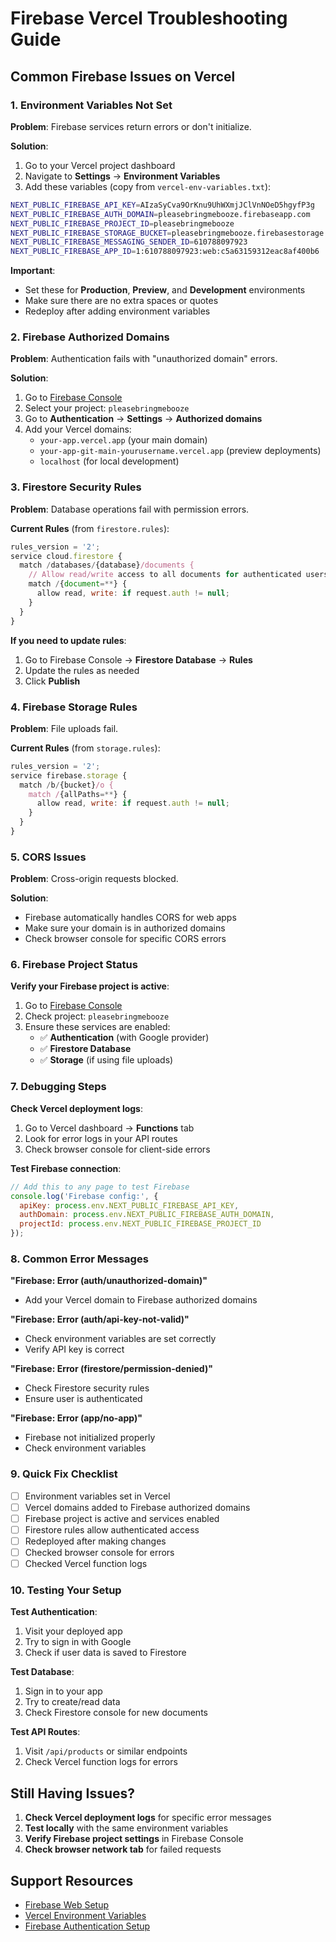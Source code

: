 # Firebase Vercel Troubleshooting Guide

## Common Firebase Issues on Vercel

### 1. Environment Variables Not Set

**Problem**: Firebase services return errors or don't initialize.

**Solution**: 
1. Go to your Vercel project dashboard
2. Navigate to **Settings** → **Environment Variables**
3. Add these variables (copy from `vercel-env-variables.txt`):

```bash
NEXT_PUBLIC_FIREBASE_API_KEY=AIzaSyCva9OrKnu9UhWXmjJClVnNOeD5hgyfP3g
NEXT_PUBLIC_FIREBASE_AUTH_DOMAIN=pleasebringmebooze.firebaseapp.com
NEXT_PUBLIC_FIREBASE_PROJECT_ID=pleasebringmebooze
NEXT_PUBLIC_FIREBASE_STORAGE_BUCKET=pleasebringmebooze.firebasestorage.app
NEXT_PUBLIC_FIREBASE_MESSAGING_SENDER_ID=610788097923
NEXT_PUBLIC_FIREBASE_APP_ID=1:610788097923:web:c5a63159312eac8af400b6
```

**Important**: 
- Set these for **Production**, **Preview**, and **Development** environments
- Make sure there are no extra spaces or quotes
- Redeploy after adding environment variables

### 2. Firebase Authorized Domains

**Problem**: Authentication fails with "unauthorized domain" errors.

**Solution**:
1. Go to [Firebase Console](https://console.firebase.google.com)
2. Select your project: `pleasebringmebooze`
3. Go to **Authentication** → **Settings** → **Authorized domains**
4. Add your Vercel domains:
   - `your-app.vercel.app` (your main domain)
   - `your-app-git-main-yourusername.vercel.app` (preview deployments)
   - `localhost` (for local development)

### 3. Firestore Security Rules

**Problem**: Database operations fail with permission errors.

**Current Rules** (from `firestore.rules`):
```javascript
rules_version = '2';
service cloud.firestore {
  match /databases/{database}/documents {
    // Allow read/write access to all documents for authenticated users
    match /{document=**} {
      allow read, write: if request.auth != null;
    }
  }
}
```

**If you need to update rules**:
1. Go to Firebase Console → **Firestore Database** → **Rules**
2. Update the rules as needed
3. Click **Publish**

### 4. Firebase Storage Rules

**Problem**: File uploads fail.

**Current Rules** (from `storage.rules`):
```javascript
rules_version = '2';
service firebase.storage {
  match /b/{bucket}/o {
    match /{allPaths=**} {
      allow read, write: if request.auth != null;
    }
  }
}
```

### 5. CORS Issues

**Problem**: Cross-origin requests blocked.

**Solution**: 
- Firebase automatically handles CORS for web apps
- Make sure your domain is in authorized domains
- Check browser console for specific CORS errors

### 6. Firebase Project Status

**Verify your Firebase project is active**:
1. Go to [Firebase Console](https://console.firebase.google.com)
2. Check project: `pleasebringmebooze`
3. Ensure these services are enabled:
   - ✅ **Authentication** (with Google provider)
   - ✅ **Firestore Database**
   - ✅ **Storage** (if using file uploads)

### 7. Debugging Steps

**Check Vercel deployment logs**:
1. Go to Vercel dashboard → **Functions** tab
2. Look for error logs in your API routes
3. Check browser console for client-side errors

**Test Firebase connection**:
```javascript
// Add this to any page to test Firebase
console.log('Firebase config:', {
  apiKey: process.env.NEXT_PUBLIC_FIREBASE_API_KEY,
  authDomain: process.env.NEXT_PUBLIC_FIREBASE_AUTH_DOMAIN,
  projectId: process.env.NEXT_PUBLIC_FIREBASE_PROJECT_ID
});
```

### 8. Common Error Messages

**"Firebase: Error (auth/unauthorized-domain)"**
- Add your Vercel domain to Firebase authorized domains

**"Firebase: Error (auth/api-key-not-valid)"**
- Check environment variables are set correctly
- Verify API key is correct

**"Firebase: Error (firestore/permission-denied)"**
- Check Firestore security rules
- Ensure user is authenticated

**"Firebase: Error (app/no-app)"**
- Firebase not initialized properly
- Check environment variables

### 9. Quick Fix Checklist

- [ ] Environment variables set in Vercel
- [ ] Vercel domains added to Firebase authorized domains
- [ ] Firebase project is active and services enabled
- [ ] Firestore rules allow authenticated access
- [ ] Redeployed after making changes
- [ ] Checked browser console for errors
- [ ] Checked Vercel function logs

### 10. Testing Your Setup

**Test Authentication**:
1. Visit your deployed app
2. Try to sign in with Google
3. Check if user data is saved to Firestore

**Test Database**:
1. Sign in to your app
2. Try to create/read data
3. Check Firestore console for new documents

**Test API Routes**:
1. Visit `/api/products` or similar endpoints
2. Check Vercel function logs for errors

## Still Having Issues?

1. **Check Vercel deployment logs** for specific error messages
2. **Test locally** with the same environment variables
3. **Verify Firebase project settings** in Firebase Console
4. **Check browser network tab** for failed requests

## Support Resources

- [Firebase Web Setup](https://firebase.google.com/docs/web/setup)
- [Vercel Environment Variables](https://vercel.com/docs/concepts/projects/environment-variables)
- [Firebase Authentication Setup](https://firebase.google.com/docs/auth/web/google-signin)
